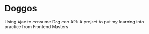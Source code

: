 # Doggos
Using Ajax to consume Dog.ceo API:  A project to put my learning into practice from Frontend Masters
